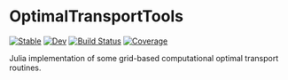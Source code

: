 # OptimalTransportTools

[![Stable](https://img.shields.io/badge/docs-stable-blue.svg)](https://JuliaRCM.github.io/OptimalTransportTools.jl/stable)
[![Dev](https://img.shields.io/badge/docs-dev-blue.svg)](https://JuliaRCM.github.io/OptimalTransportTools.jl/dev)
[![Build Status](https://github.com/JuliaRCM/OptimalTransportTools.jl/actions/workflows/CI.yml/badge.svg?branch=main)](https://github.com/JuliaRCM/OptimalTransportTools.jl/actions/workflows/CI.yml?query=branch%3Amain)
[![Coverage](https://codecov.io/gh/JuliaRCM/OptimalTransportTools.jl/branch/main/graph/badge.svg)](https://codecov.io/gh/JuliaRCM/OptimalTransportTools.jl)

Julia implementation of some grid-based computational optimal transport routines.